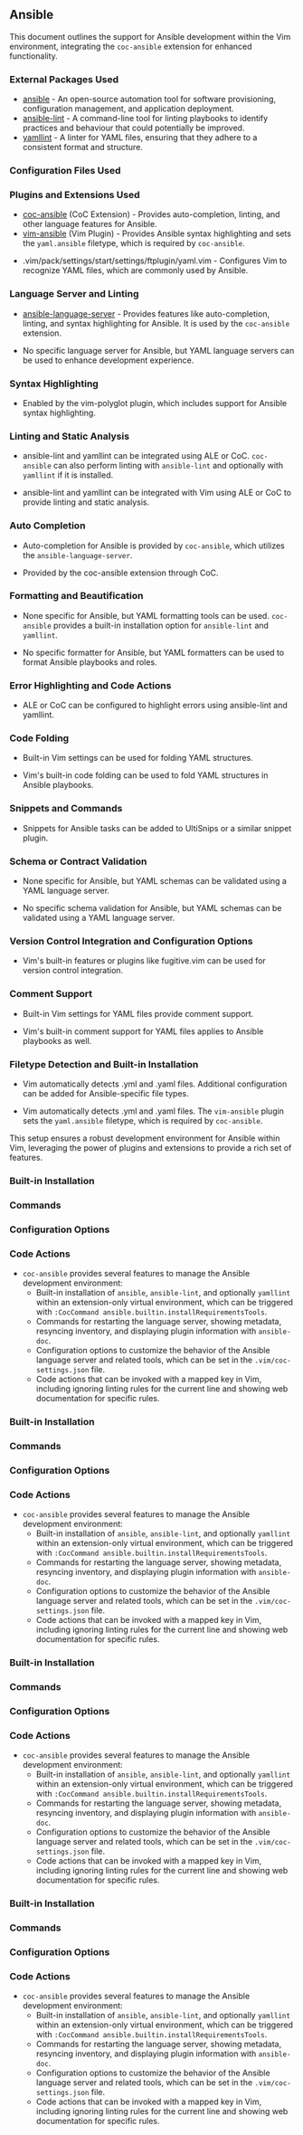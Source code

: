 ## Ansible

This document outlines the support for Ansible development within the Vim environment, integrating the `coc-ansible` extension for enhanced functionality.

### External Packages Used

- [ansible](https://www.ansible.com/) - An open-source automation tool for software provisioning, configuration management, and application deployment.
- [ansible-lint](https://github.com/ansible-community/ansible-lint) - A command-line tool for linting playbooks to identify practices and behaviour that could potentially be improved.
- [yamllint](https://github.com/adrienverge/yamllint) - A linter for YAML files, ensuring that they adhere to a consistent format and structure.

### Configuration Files Used

### Plugins and Extensions Used

* [coc-ansible](https://github.com/yaegassy/coc-ansible) (CoC Extension) - Provides auto-completion, linting, and other language features for Ansible.
* [vim-ansible](https://github.com/pearofducks/ansible-vim) (Vim Plugin) - Provides Ansible syntax highlighting and sets the `yaml.ansible` filetype, which is required by `coc-ansible`.

- .vim/pack/settings/start/settings/ftplugin/yaml.vim - Configures Vim to recognize YAML files, which are commonly used by Ansible.

### Language Server and Linting

* [ansible-language-server](https://github.com/ansible/ansible-language-server) - Provides features like auto-completion, linting, and syntax highlighting for Ansible. It is used by the `coc-ansible` extension.

- No specific language server for Ansible, but YAML language servers can be used to enhance development experience.

### Syntax Highlighting

- Enabled by the vim-polyglot plugin, which includes support for Ansible syntax highlighting.

### Linting and Static Analysis

* ansible-lint and yamllint can be integrated using ALE or CoC. `coc-ansible` can also perform linting with `ansible-lint` and optionally with `yamllint` if it is installed.

- ansible-lint and yamllint can be integrated with Vim using ALE or CoC to provide linting and static analysis.

### Auto Completion

* Auto-completion for Ansible is provided by `coc-ansible`, which utilizes the `ansible-language-server`.
- Provided by the coc-ansible extension through CoC.

### Formatting and Beautification

* None specific for Ansible, but YAML formatting tools can be used. `coc-ansible` provides a built-in installation option for `ansible-lint` and `yamllint`.

- No specific formatter for Ansible, but YAML formatters can be used to format Ansible playbooks and roles.

### Error Highlighting and Code Actions

- ALE or CoC can be configured to highlight errors using ansible-lint and yamllint.

### Code Folding

* Built-in Vim settings can be used for folding YAML structures.

- Vim's built-in code folding can be used to fold YAML structures in Ansible playbooks.

### Snippets and Commands

- Snippets for Ansible tasks can be added to UltiSnips or a similar snippet plugin.

### Schema or Contract Validation

* None specific for Ansible, but YAML schemas can be validated using a YAML language server.

- No specific schema validation for Ansible, but YAML schemas can be validated using a YAML language server.

### Version Control Integration and Configuration Options

- Vim's built-in features or plugins like fugitive.vim can be used for version control integration.

### Comment Support

* Built-in Vim settings for YAML files provide comment support.

- Vim's built-in comment support for YAML files applies to Ansible playbooks as well.

### Filetype Detection and Built-in Installation

- Vim automatically detects .yml and .yaml files. Additional configuration can be added for Ansible-specific file types.
* Vim automatically detects .yml and .yaml files. The `vim-ansible` plugin sets the `yaml.ansible` filetype, which is required by `coc-ansible`.

This setup ensures a robust development environment for Ansible within Vim, leveraging the power of plugins and extensions to provide a rich set of features.

### Built-in Installation

### Commands

### Configuration Options

### Code Actions

* `coc-ansible` provides several features to manage the Ansible development environment:
  - Built-in installation of `ansible`, `ansible-lint`, and optionally `yamllint` within an extension-only virtual environment, which can be triggered with `:CocCommand ansible.builtin.installRequirementsTools`.
  - Commands for restarting the language server, showing metadata, resyncing inventory, and displaying plugin information with `ansible-doc`.
  - Configuration options to customize the behavior of the Ansible language server and related tools, which can be set in the `.vim/coc-settings.json` file.
  - Code actions that can be invoked with a mapped key in Vim, including ignoring linting rules for the current line and showing web documentation for specific rules.

### Built-in Installation

### Commands

### Configuration Options

### Code Actions

* `coc-ansible` provides several features to manage the Ansible development environment:
  - Built-in installation of `ansible`, `ansible-lint`, and optionally `yamllint` within an extension-only virtual environment, which can be triggered with `:CocCommand ansible.builtin.installRequirementsTools`.
  - Commands for restarting the language server, showing metadata, resyncing inventory, and displaying plugin information with `ansible-doc`.
  - Configuration options to customize the behavior of the Ansible language server and related tools, which can be set in the `.vim/coc-settings.json` file.
  - Code actions that can be invoked with a mapped key in Vim, including ignoring linting rules for the current line and showing web documentation for specific rules.

### Built-in Installation

### Commands

### Configuration Options

### Code Actions

* `coc-ansible` provides several features to manage the Ansible development environment:
  - Built-in installation of `ansible`, `ansible-lint`, and optionally `yamllint` within an extension-only virtual environment, which can be triggered with `:CocCommand ansible.builtin.installRequirementsTools`.
  - Commands for restarting the language server, showing metadata, resyncing inventory, and displaying plugin information with `ansible-doc`.
  - Configuration options to customize the behavior of the Ansible language server and related tools, which can be set in the `.vim/coc-settings.json` file.
  - Code actions that can be invoked with a mapped key in Vim, including ignoring linting rules for the current line and showing web documentation for specific rules.

### Built-in Installation

### Commands

### Configuration Options

### Code Actions

* `coc-ansible` provides several features to manage the Ansible development environment:
  - Built-in installation of `ansible`, `ansible-lint`, and optionally `yamllint` within an extension-only virtual environment, which can be triggered with `:CocCommand ansible.builtin.installRequirementsTools`.
  - Commands for restarting the language server, showing metadata, resyncing inventory, and displaying plugin information with `ansible-doc`.
  - Configuration options to customize the behavior of the Ansible language server and related tools, which can be set in the `.vim/coc-settings.json` file.
  - Code actions that can be invoked with a mapped key in Vim, including ignoring linting rules for the current line and showing web documentation for specific rules.
